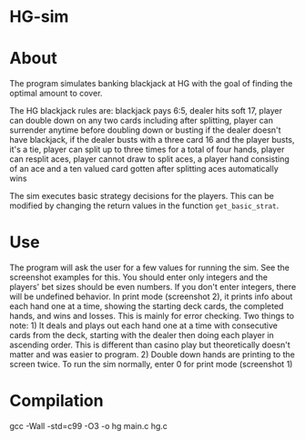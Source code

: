 # HG-sim

# About

The program simulates banking blackjack at HG with the goal of finding the optimal amount to cover. 

The HG blackjack rules are:
  blackjack pays 6:5, 
  dealer hits soft 17, 
  player can double down on any two cards including after splitting, 
  player can surrender anytime before doubling down or busting if the dealer doesn't have blackjack, 
  if the dealer busts with a three card 16 and the player busts, it's a tie, 
  player can split up to three times for a total of four hands,
  player can resplit aces,
  player cannot draw to split aces,
  a player hand consisting of an ace and a ten valued card gotten after splitting aces automatically wins
  
The sim executes basic strategy decisions for the players. This can be modified by changing the return values in the function `get_basic_strat`.

# Use
The program will ask the user for a few values for running the sim. See the screenshot examples for this. You should enter only integers and the players' bet sizes should be even numbers. If you don't enter integers, there will be undefined behavior.
In print mode (screenshot 2), it prints info about each hand one at a time, showing the starting deck cards, the completed hands, and wins and losses. This is mainly for error checking. Two things to note: 1) It deals and plays out each hand one at a time with consecutive cards from the deck, starting with the dealer then doing each player in ascending order. This is different than casino play but theoretically doesn't matter and was easier to program. 2) Double down hands are printing to the screen twice.
To run the sim normally, enter 0 for print mode (screenshot 1)
# Compilation
gcc -Wall -std=c99 -O3 -o hg main.c hg.c

  
  
  
  
  
